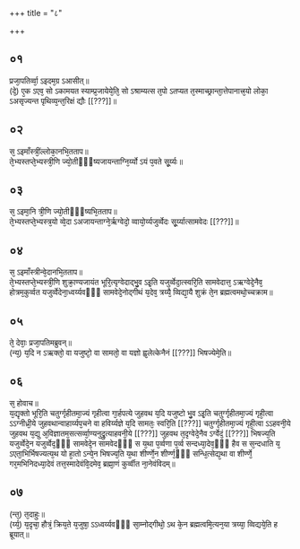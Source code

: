 +++
title = "८"

+++
## ०१
प्रजा᳘पतिर्व्वा᳘ ऽइदम᳘ग्र ऽआसीत्॥  
(दे᳘) ए᳘क ऽएव᳘ सो ऽकामयत स्याम्प्र᳘जायेये᳘ति᳘ सो ऽश्राम्यत्स त᳘पो ऽतप्यत त᳘स्माच्छ्रान्ता᳘त्तेपानात्त्र᳘यो लोका᳘ ऽअसृज्यन्त पृथिव्य᳘न्त᳘रिक्षं द्यौः [[???]]॥  
## ०२
स᳘ ऽइमाँस्त्रीं᳘ल्लोका᳘नभि᳘तताप॥  
ते᳘भ्यस्तप्ते᳘भ्यस्त्री᳘णि ज्यो᳘तीᳫँ᳭ष्यजायन्ताग्नि᳘र्य्यो ऽयं प᳘वते सू᳘र्य्यः॥  
## ०३
स᳘ ऽइमा᳘नि त्री᳘णि ज्यो᳘तीᳫँ᳭ष्यभि᳘तताप॥  
ते᳘भ्यस्तप्ते᳘भ्यस्त्र᳘यो व्वे᳘दा ऽअजायन्ताग्ने᳘र्ऋग्वेदो᳘ व्वायो᳘र्य्यजुर्व्वेदः सू᳘र्य्यात्सामवेदः [[???]]॥  
## ०४
स᳘ ऽइमाँस्त्रीन्वे᳘दानभि᳘तताप॥  
ते᳘भ्यस्तप्ते᳘भ्यस्त्री᳘णि शुक्रा᳘ण्यजायंत भूरि᳘त्यृग्वेदाद्भु᳘व ऽइ᳘ति यजुर्व्वेदा᳘त्स्वरि᳘ति सामवेदात्त᳘ ऽऋग्वेदे᳘नैव᳘ होत्रम᳘कुर्व्वत यजुर्व्वेदेना᳘ध्वर्य्यवᳫँ᳭ सामवेदे᳘नोद्गीथं य᳘देव᳘ त्रय्यै᳘ व्विद्या᳘यै शुक्रं ते᳘न ब्रह्मत्वमथो᳘च्चक्राम॥  
## ०५
ते᳘ देवाः᳘ प्रजा᳘पतिमब्रुवन्॥  
(न्य᳘) य᳘दि न ऽऋक्तो᳘ वा यजुष्टो᳘ वा सामतो᳘ वा यज्ञो ह्व᳘लेत्केनैनं [[???]] भिषज्येमे᳘ति॥  
## ०६
स᳘ होवाच॥  
य᳘द्यृक्तो भूरि᳘ति चतुर्ग्गृहीतमा᳘ज्यं गृहीत्वा गा᳘र्हपत्ये जुहवथ य᳘दि यजुष्टो भु᳘व ऽइ᳘ति चतुर्ग्गृहीतमा᳘ज्यं गृही᳘त्वा ऽऽग्नीध्री᳘ये जुहवथान्वाहार्य्यप᳘चने वा हविर्य्यज्ञे य᳘दि सामतः᳘ स्वरि᳘ति [[???]] चतुर्ग्गृहीतमा᳘ज्यं गृही᳘त्वा ऽऽहवनी᳘ये जुहवथ य᳘द्यु अ᳘विज्ञातम᳘सत्सर्व्वा᳘ण्यनुद्रु᳘त्याहवनी᳘ये [[???]] जुहवथ त᳘दृग्वेदे᳘नैव ऽर्ग्वेदं᳘ [[???]] भिषज्य᳘ति यजुर्व्वेदे᳘न यजुर्व्वेद᳘ᳫँ᳘ सामवेदे᳘न सामवेदᳫँ᳭ स य᳘था प᳘र्व्वणा प᳘र्व्व सन्दध्या᳘देव᳘ᳫँ᳘ हैव स स᳘न्दधाति य᳘ ऽएता᳘भिर्भिषज्यत्य᳘थ यो हा᳘तो ऽन्ये᳘न भिषज्य᳘ति य᳘था शीर्ण्णे᳘न शीर्ण्ण᳘ᳫँ᳘ सन्धि᳘त्सेद्य᳘था वा शीर्ण्णे᳘ गर᳘मभिनिदध्या᳘देवं तत्त᳘स्मादेवंवि᳘दमेव᳘ ब्रह्मा᳘णं कुर्व्वीत ना᳘नेवंविदम्॥  
## ०७
(न्त᳘) त᳘दाहुः॥  
(र्य्य᳘) य᳘दृचा᳘ हौत्रं᳘ क्रिय᳘ते य᳘जुषा᳘ ऽऽध्वर्य्यवᳫँ᳭ सा᳘म्नोद्गीथो᳘ ऽथ के᳘न ब्रह्मत्वमि᳘त्यन᳘या त्रय्या᳘ व्विद्यये᳘ति ह ब्रूयात्॥  
